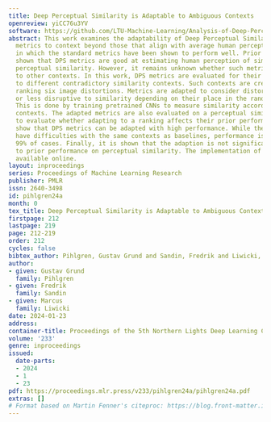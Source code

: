 ```yaml
---
title: Deep Perceptual Similarity is Adaptable to Ambiguous Contexts
openreview: yiCC76u3YV
software: https://github.com/LTU-Machine-Learning/Analysis-of-Deep-Perceptual-Loss-Networks
abstract: This work examines the adaptability of Deep Perceptual Similarity (DPS)
  metrics to context beyond those that align with average human perception and contexts
  in which the standard metrics have been shown to perform well. Prior works have
  shown that DPS metrics are good at estimating human perception of similarity, so-called
  perceptual similarity. However, it remains unknown whether such metrics can be adapted
  to other contexts. In this work, DPS metrics are evaluated for their adaptability
  to different contradictory similarity contexts. Such contexts are created by randomly
  ranking six image distortions. Metrics are adapted to consider distortions more
  or less disruptive to similarity depending on their place in the random rankings.
  This is done by training pretrained CNNs to measure similarity according to given
  contexts. The adapted metrics are also evaluated on a perceptual similarity dataset
  to evaluate whether adapting to a ranking affects their prior performance. The findings
  show that DPS metrics can be adapted with high performance. While the adapted metrics
  have difficulties with the same contexts as baselines, performance is improved in
  99% of cases. Finally, it is shown that the adaption is not significantly detrimental
  to prior performance on perceptual similarity. The implementation of this work is
  available online.
layout: inproceedings
series: Proceedings of Machine Learning Research
publisher: PMLR
issn: 2640-3498
id: pihlgren24a
month: 0
tex_title: Deep Perceptual Similarity is Adaptable to Ambiguous Contexts
firstpage: 212
lastpage: 219
page: 212-219
order: 212
cycles: false
bibtex_author: Pihlgren, Gustav Grund and Sandin, Fredrik and Liwicki, Marcus
author:
- given: Gustav Grund
  family: Pihlgren
- given: Fredrik
  family: Sandin
- given: Marcus
  family: Liwicki
date: 2024-01-23
address:
container-title: Proceedings of the 5th Northern Lights Deep Learning Conference ({NLDL})
volume: '233'
genre: inproceedings
issued:
  date-parts:
  - 2024
  - 1
  - 23
pdf: https://proceedings.mlr.press/v233/pihlgren24a/pihlgren24a.pdf
extras: []
# Format based on Martin Fenner's citeproc: https://blog.front-matter.io/posts/citeproc-yaml-for-bibliographies/
---
```

